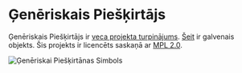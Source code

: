 # Ģenēriskais Piešķirtājs

Ģenēriskais Piešķirtājs ir [veca projekta turpinājums](http://splitcells.net/net/splitcells/martins/avots/website//2017/04/22/origin-of-the-project-generic-allocator.html).
[Šeit](./src/main/java/net/splitcells/gel/kodols/Gel.java) ir galvenais objekts.
Šis projekts ir licencēts saskaņā ar [MPL 2.0](./LICENSE.txt).

![Ģenēriskai Piešķirtānas Simbols](http://splitcells.net/net/splitcells/martins/avots/website/images/license.standard/thumbnail/medium/white.project.logo.generic.allocator.jpg)